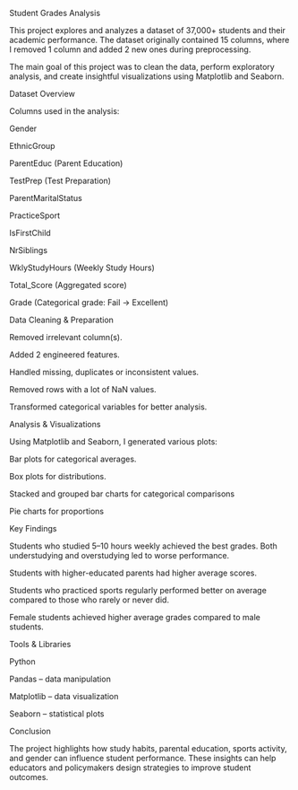 Student Grades Analysis

This project explores and analyzes a dataset of 37,000+ students and their academic performance.
The dataset originally contained 15 columns, where I removed 1 column and added 2 new ones during preprocessing.

The main goal of this project was to clean the data, perform exploratory analysis, and create insightful visualizations using Matplotlib and Seaborn.

Dataset Overview

Columns used in the analysis:

Gender

EthnicGroup

ParentEduc (Parent Education)

TestPrep (Test Preparation)

ParentMaritalStatus

PracticeSport

IsFirstChild

NrSiblings

WklyStudyHours (Weekly Study Hours)

Total_Score (Aggregated score)

Grade (Categorical grade: Fail → Excellent)


Data Cleaning & Preparation

Removed irrelevant column(s).

Added 2 engineered features.

Handled missing, duplicates or inconsistent values.

Removed rows with a lot of NaN values.

Transformed categorical variables for better analysis.


Analysis & Visualizations

Using Matplotlib and Seaborn, I generated various plots:

Bar plots for categorical averages. 

Box plots for distributions.

Stacked and grouped bar charts for categorical comparisons 

Pie charts for proportions 

Key Findings

Students who studied 5–10 hours weekly achieved the best grades. Both understudying and overstudying led to worse performance.

Students with higher-educated parents had higher average scores.

Students who practiced sports regularly performed better on average compared to those who rarely or never did.

Female students achieved higher average grades compared to male students.

Tools & Libraries

Python

Pandas – data manipulation

Matplotlib – data visualization

Seaborn – statistical plots

Conclusion

The project highlights how study habits, parental education, sports activity, and gender can influence student performance.
These insights can help educators and policymakers design strategies to improve student outcomes.
